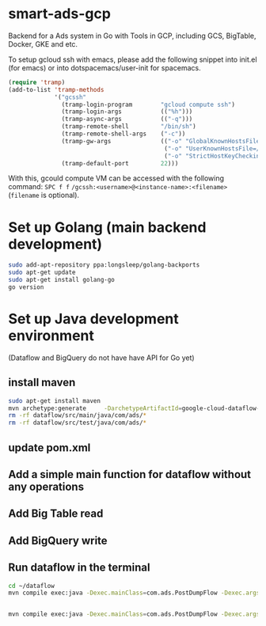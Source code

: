 # smart-ads-gcp
Backend for a Ads system in Go with Tools in GCP, including GCS, BigTable, Docker, GKE and etc.

To setup gcloud ssh with emacs, please add the following snippet into init.el (for emacs) or into dotspacemacs/user-init for spacemacs.
```lisp
(require 'tramp)
(add-to-list 'tramp-methods
             '("gcssh"
               (tramp-login-program        "gcloud compute ssh")
               (tramp-login-args           (("%h")))
               (tramp-async-args           (("-q")))
               (tramp-remote-shell         "/bin/sh")
               (tramp-remote-shell-args    ("-c"))
               (tramp-gw-args              (("-o" "GlobalKnownHostsFile=/dev/null")
                                            ("-o" "UserKnownHostsFile=/dev/null")
                                            ("-o" "StrictHostKeyChecking=no")))
               (tramp-default-port         22)))
```
With this, gcould compute VM can be accessed with the following command:
`SPC f f`
`/gcssh:<username>@<instance-name>:<filename>` (`filename` is optional).

# Set up Golang (main backend development)
```bash
sudo add-apt-repository ppa:longsleep/golang-backports
sudo apt-get update
sudo apt-get install golang-go
go version

```

# Set up Java development environment 
(Dataflow and BigQuery do not have have API for Go yet)
## install maven
```bash
sudo apt-get install maven
mvn archetype:generate     -DarchetypeArtifactId=google-cloud-dataflow-java-archetypes-examples  -DarchetypeGroupId=com.google.cloud.dataflow       -DarchetypeVersion=2.0.0       -DgroupId=com.ads     -DartifactId=dataflow       -Dversion="0.1"       -DinteractiveMode=false       -Dpackage=com.ads
rm -rf dataflow/src/main/java/com/ads/*
rm -rf dataflow/src/test/java/com/ads/*
```

## update pom.xml
## Add a simple main function for dataflow without any operations
## Add Big Table read
## Add BigQuery write
## Run dataflow in the terminal
```bash
cd ~/dataflow
mvn compile exec:java -Dexec.mainClass=com.ads.PostDumpFlow -Dexec.args=" --project=sodium-inverter-233402 --stagingLocation=gs://ad-dataflow/staging/ --tempLocation=gs://ad-dataflow/output --runner=DataflowPipelineRunner --jobName=dataflow-intro"


mvn compile exec:java -Dexec.mainClass=com.ads.PostDumpFlow -Dexec.args=" --project=sodium-inverter-233402 --stagingLocation=gs://ads-resource/staging/ --tempLocation=gs://ads-resource/output --runner=DataflowPipelineRunner --jobName=dataflow-intro"
```
